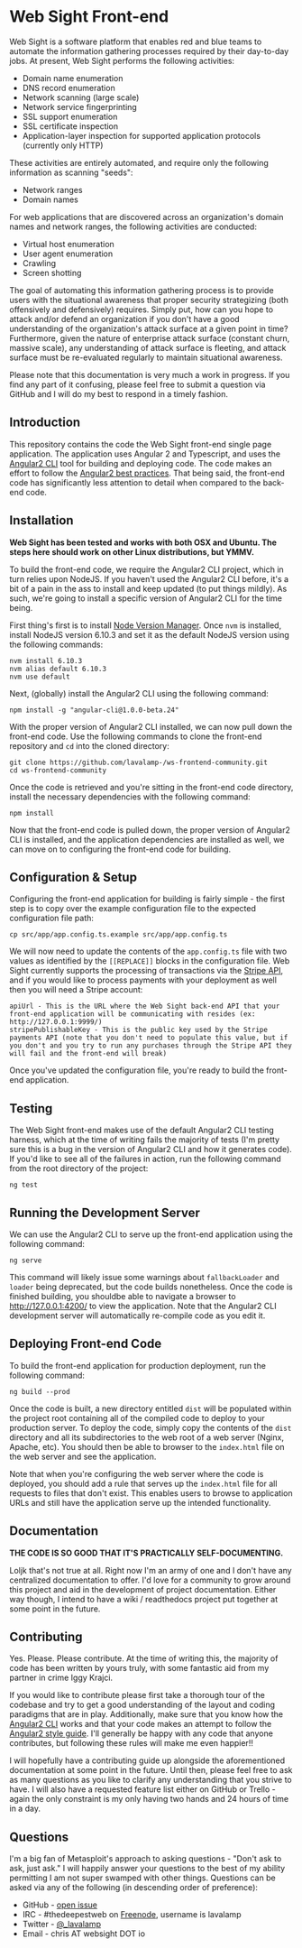 # Web Sight Front-end

Web Sight is a software platform that enables red and blue teams to automate the information gathering processes required by their day-to-day jobs. At present, Web Sight performs the following activities:

* Domain name enumeration
* DNS record enumeration
* Network scanning (large scale)
* Network service fingerprinting
* SSL support enumeration
* SSL certificate inspection
* Application-layer inspection for supported application protocols (currently only HTTP)

These activities are entirely automated, and require only the following information as scanning "seeds":

* Network ranges
* Domain names

For web applications that are discovered across an organization's domain names and network ranges, the following activities are conducted:

* Virtual host enumeration
* User agent enumeration
* Crawling
* Screen shotting

The goal of automating this information gathering process is to provide users with the situational awareness that proper security strategizing (both offensively and defensively) requires. Simply put, how can you hope to attack and/or defend an organization if you don't have a good understanding of the organization's attack surface at a given point in time? Furthermore, given the nature of enterprise attack surface (constant churn, massive scale), any understanding of attack surface is fleeting, and attack surface must be re-evaluated regularly to maintain situational awareness.

Please note that this documentation is very much a work in progress. If you find any part of it confusing, please feel free to submit a question via GitHub and I will do my best to respond in a timely fashion.

## Introduction

This repository contains the code the Web Sight front-end single page application. The application uses Angular 2 and Typescript, and uses the [Angular2 CLI](https://cli.angular.io/) tool for building and deploying code. The code makes an effort to follow the [Angular2 best practices](https://github.com/johnpapa/angular-styleguide/blob/master/a2/README.md). That being said, the front-end code has significantly less attention to detail when compared to the back-end code.

## Installation

**Web Sight has been tested and works with both OSX and Ubuntu. The steps here should work on other Linux distributions, but YMMV.**

To build the front-end code, we require the Angular2 CLI project, which in turn relies upon NodeJS. If you haven't used the Angular2 CLI before, it's a bit of a pain in the ass to install and keep updated (to put things mildly). As such, we're going to install a specific version of Angular2 CLI for the time being.

First thing's first is to install [Node Version Manager](https://github.com/creationix/nvm). Once `nvm` is installed, install NodeJS version 6.10.3 and set it as the default NodeJS version using the following commands:

```
nvm install 6.10.3
nvm alias default 6.10.3
nvm use default
```

Next, (globally) install the Angular2 CLI using the following command:

```
npm install -g "angular-cli@1.0.0-beta.24"
```

With the proper version of Angular2 CLI installed, we can now pull down the front-end code. Use the following commands to clone the front-end repository and `cd` into the cloned directory:

```
git clone https://github.com/lavalamp-/ws-frontend-community.git
cd ws-frontend-community
```

Once the code is retrieved and you're sitting in the front-end code directory, install the necessary dependencies with the following command:

```
npm install
```

Now that the front-end code is pulled down, the proper version of Angular2 CLI is installed, and the application dependencies are installed as well, we can move on to configuring the front-end code for building.

## Configuration & Setup

Configuring the front-end application for building is fairly simple - the first step is to copy over the example configuration file to the expected configuration file path:

```
cp src/app/app.config.ts.example src/app/app.config.ts
```

We will now need to update the contents of the `app.config.ts` file with two values as identified by the `[[REPLACE]]` blocks in the configuration file. Web Sight currently supports the processing of transactions via the [Stripe API](https://stripe.com/docs/api), and if you would like to process payments with your deployment as well then you will need a Stripe account:

```
apiUrl - This is the URL where the Web Sight back-end API that your front-end application will be communicating with resides (ex: http://127.0.0.1:9999/)
stripePublishableKey - This is the public key used by the Stripe payments API (note that you don't need to populate this value, but if you don't and you try to run any purchases through the Stripe API they will fail and the front-end will break)
```

Once you've updated the configuration file, you're ready to build the front-end application.

## Testing

The Web Sight front-end makes use of the default Angular2 CLI testing harness, which at the time of writing fails the majority of tests (I'm pretty sure this is a bug in the version of Angular2 CLI and how it generates code). If you'd like to see all of the failures in action, run the following command from the root directory of the project:

```
ng test
```

## Running the Development Server

We can use the Angular2 CLI to serve up the front-end application using the following command:

```
ng serve
```

This command will likely issue some warnings about `fallbackLoader` and `loader` being deprecated, but the code builds nonetheless. Once the code is finished building, you shouldbe able to navigate a browser to http://127.0.0.1:4200/ to view the application. Note that the Angular2 CLI development server will automatically re-compile code as you edit it.

## Deploying Front-end Code

To build the front-end application for production deployment, run the following command:

```
ng build --prod
```

Once the code is built, a new directory entitled `dist` will be populated within the project root containing all of the compiled code to deploy to your production server. To deploy the code, simply copy the contents of the `dist` directory and all its subdirectories to the web root of a web server (Nginx, Apache, etc). You should then be able to browser to the `index.html` file on the web server and see the application.

 Note that when you're configuring the web server where the code is deployed, you should add a rule that serves up the `index.html` file for all requests to files that don't exist. This enables users to browse to application URLs and still have the application serve up the intended functionality.

## Documentation

**THE CODE IS SO GOOD THAT IT'S PRACTICALLY SELF-DOCUMENTING.**

Loljk that's not true at all. Right now I'm an army of one and I don't have any centralized documentation to offer. I'd love for a community to grow around this project and aid in the development of project documentation. Either way though, I intend to have a wiki / readthedocs project put together at some point in the future.

## Contributing

Yes. Please. Please contribute. At the time of writing this, the majority of code has been written by yours truly, with some fantastic aid from my partner in crime Iggy Krajci.

If you would like to contribute please first take a thorough tour of the codebase and try to get a good understanding of the layout and coding paradigms that are in play. Additionally, make sure that you know how the [Angular2 CLI](https://cli.angular.io/) works and that your code makes an attempt to follow the [Angular2 style guide](https://github.com/johnpapa/angular-styleguide/blob/master/a2/README.md). I'll generally be happy with any code that anyone contributes, but following these rules will make me even happier!!

I will hopefully have a contributing guide up alongside the aforementioned documentation at some point in the future. Until then, please feel free to ask as many questions as you like to clarify any understanding that you strive to have. I will also have a requested feature list either on GitHub or Trello - again the only constraint is my only having two hands and 24 hours of time in a day.

## Questions

I'm a big fan of Metasploit's approach to asking questions - "Don't ask to ask, just ask." I will happily answer your questions to the best of my ability permitting I am not super swamped with other things. Questions can be asked via any of the following (in descending order of preference):

* GitHub - [open issue](https://github.com/lavalamp-/ws-frontend-community/issues)
* IRC - #thedeepestweb on [Freenode](https://freenode.net/), username is lavalamp
* Twitter - [@_lavalamp](https://twitter.com/@_lavalamp)
* Email - chris AT websight DOT io
